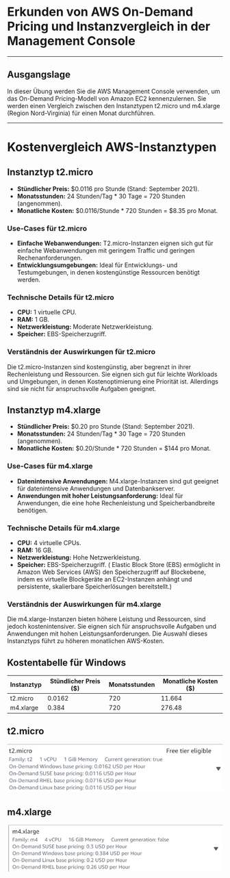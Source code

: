 # Erkunden von AWS On-Demand Pricing und Instanzvergleich in der Management Console

---

## Ausgangslage

In dieser Übung werden Sie die AWS Management Console verwenden, um das On-Demand Pricing-Modell von Amazon EC2 kennenzulernen. Sie werden einen Vergleich zwischen den Instanztypen t2.micro und m4.xlarge (Region Nord-Virginia) für einen Monat durchführen.

---

# Kostenvergleich AWS-Instanztypen

## Instanztyp t2.micro

- **Stündlicher Preis:** $0.0116 pro Stunde (Stand: September 2021).
- **Monatsstunden:** 24 Stunden/Tag * 30 Tage = 720 Stunden (angenommen).
- **Monatliche Kosten:** $0.0116/Stunde * 720 Stunden = $8.35 pro Monat.

### Use-Cases für t2.micro

- **Einfache Webanwendungen:** T2.micro-Instanzen eignen sich gut für einfache Webanwendungen mit geringem Traffic und geringen Rechenanforderungen.
- **Entwicklungsumgebungen:** Ideal für Entwicklungs- und Testumgebungen, in denen kostengünstige Ressourcen benötigt werden.

### Technische Details für t2.micro

- **CPU:** 1 virtuelle CPU.
- **RAM:** 1 GB.
- **Netzwerkleistung:** Moderate Netzwerkleistung.
- **Speicher:** EBS-Speicherzugriff.

### Verständnis der Auswirkungen für t2.micro

Die t2.micro-Instanzen sind kostengünstig, aber begrenzt in ihrer Rechenleistung und Ressourcen. Sie eignen sich gut für leichte Workloads und Umgebungen, in denen Kostenoptimierung eine Priorität ist. Allerdings sind sie nicht für anspruchsvolle Aufgaben geeignet.

## Instanztyp m4.xlarge

- **Stündlicher Preis:** $0.20 pro Stunde (Stand: September 2021).
- **Monatsstunden:** 24 Stunden/Tag * 30 Tage = 720 Stunden (angenommen).
- **Monatliche Kosten:** $0.20/Stunde * 720 Stunden = $144 pro Monat.

### Use-Cases für m4.xlarge

- **Datenintensive Anwendungen:** M4.xlarge-Instanzen sind gut geeignet für datenintensive Anwendungen und Datenbankserver.
- **Anwendungen mit hoher Leistungsanforderung:** Ideal für Anwendungen, die eine hohe Rechenleistung und Speicherbandbreite benötigen.

### Technische Details für m4.xlarge

- **CPU:** 4 virtuelle CPUs.
- **RAM:** 16 GB.
- **Netzwerkleistung:** Hohe Netzwerkleistung.
- **Speicher:** EBS-Speicherzugriff. ( Elastic Block Store (EBS) ermöglicht in Amazon Web Services (AWS) den Speicherzugriff auf Blockebene, indem es virtuelle Blockgeräte an EC2-Instanzen anhängt und persistente, skalierbare Speicherlösungen bereitstellt.)

### Verständnis der Auswirkungen für m4.xlarge

Die m4.xlarge-Instanzen bieten höhere Leistung und Ressourcen, sind jedoch kostenintensiver. Sie eignen sich für anspruchsvolle Aufgaben und Anwendungen mit hohen Leistungsanforderungen. Die Auswahl dieses Instanztyps führt zu höheren monatlichen AWS-Kosten.

## Kostentabelle für Windows

| Instanztyp | Stündlicher Preis ($) | Monatsstunden | Monatliche Kosten ($) |
|------------|-----------------------|---------------|-----------------------|
| t2.micro   | 0.0162                | 720           | 11.664 |
| m4.xlarge  | 0.384                  | 720           | 276.48                  |


## t2.micro
![img](../images/t2.micro.png)
## m4.xlarge
![img](../images/m4x.large.png)

